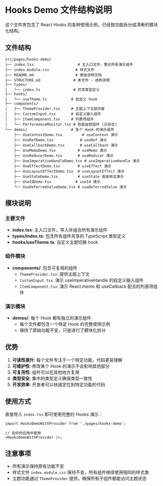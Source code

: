 # Hooks Demo 文件结构说明

这个文件夹包含了 React Hooks 的各种使用示例，已经按功能拆分成清晰的模块化结构。

## 文件结构

```
src/pages/hooks-demo/
├── index.tsx                    # 主入口文件，整合所有演示组件
├── index.module.css            # 样式文件
├── README.md                   # 原始说明文档
├── STRUCTURE.md               # 本文件 - 结构说明
├── types/
│   └── index.ts               # 共享类型定义
├── hooks/
│   └── useTheme.ts           # 自定义 hook
├── components/
│   ├── ThemeProvider.tsx     # 主题上下文提供者
│   ├── CustomInput.tsx       # 自定义输入组件
│   ├── ItemComponent.tsx     # 列表项组件
│   └── PerformanceMonitor.tsx # 性能监控组件 (已存在)
└── demos/                    # 各个 Hook 的演示组件
    ├── UseContextDemo.tsx         # useContext 演示
    ├── UseRefDemo.tsx            # useRef 演示
    ├── UseCallbackDemo.tsx       # useCallback 演示
    ├── UseMemoDemo.tsx          # useMemo 演示
    ├── UseReducerDemo.tsx       # useReducer 演示
    ├── UseImperativeHandleDemo.tsx # useImperativeHandle 演示
    ├── UseEffectDemo.tsx        # useEffect 演示
    ├── UseLayoutEffectDemo.tsx  # useLayoutEffect 演示
    ├── UseStateDemo.tsx         # useState 高级用法演示
    ├── UseIdDemo.tsx           # useId 演示
    └── UseDeferredValueDemo.tsx # useDeferredValue 演示
```

## 模块说明

### 主要文件

- **index.tsx**: 主入口文件，导入并组合所有演示组件
- **types/index.ts**: 包含所有组件共享的 TypeScript 类型定义
- **hooks/useTheme.ts**: 自定义主题切换 hook

### 组件模块

- **components/**: 包含可复用的组件
  - `ThemeProvider.tsx`: 提供主题上下文
  - `CustomInput.tsx`: 演示 useImperativeHandle 的自定义输入组件
  - `ItemComponent.tsx`: 演示 React.memo 和 useCallback 配合的列表项组件

### 演示模块

- **demos/**: 每个 Hook 都有独立的演示组件
  - 每个文件都包含一个特定 Hook 的完整使用示例
  - 保持了原始功能不变，只是进行了模块化拆分

## 优势

1. **可读性提升**: 每个文件专注于一个特定功能，代码更易理解
2. **可维护性**: 修改某个 Hook 的演示不会影响其他部分
3. **可复用性**: 组件可以在其他地方复用
4. **类型安全**: 集中的类型定义确保类型一致性
5. **开发效率**: 开发者可以快速定位到特定功能的代码

## 使用方式

直接导入 `index.tsx` 即可使用完整的 Hooks 演示：

```tsx
import HooksDemoWithProvider from './pages/hooks-demo';

// 在你的应用中使用
<HooksDemoWithProvider />;
```

## 注意事项

- 所有演示保持原有功能不变
- 样式文件 `index.module.css` 保持不变，所有组件继续使用相同的样式类
- 主题功能通过 `ThemeProvider` 提供，确保所有子组件都能访问主题状态
